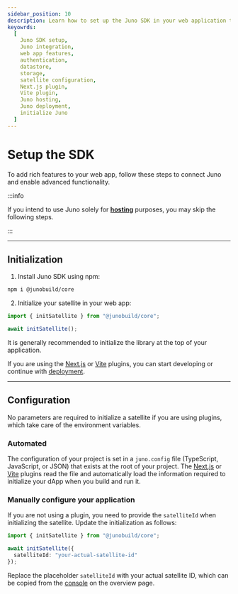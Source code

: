 ```yaml
---
sidebar_position: 10
description: Learn how to set up the Juno SDK in your web application to access advanced features, including authentication, datastore, and storage options. This guide provides step-by-step instructions for configuring and initializing Juno, with options for both automated and manual setup.
keyowrds:
  [
    Juno SDK setup,
    Juno integration,
    web app features,
    authentication,
    datastore,
    storage,
    satellite configuration,
    Next.js plugin,
    Vite plugin,
    Juno hosting,
    Juno deployment,
    initialize Juno
  ]
---
```


# Setup the SDK

To add rich features to your web app, follow these steps to connect Juno and enable advanced functionality.

:::info

If you intend to use Juno solely for **[hosting](build/hosting.md)** purposes, you may skip the following steps.

:::

---

## Initialization

1. Install Juno SDK using npm:

```bash
npm i @junobuild/core
```

2. Initialize your satellite in your web app:

```typescript
import { initSatellite } from "@junobuild/core";

await initSatellite();
```

It is generally recommended to initialize the library at the top of your application.

If you are using the [Next.js](../miscellaneous/plugins.md#nextjs-plugin) or [Vite](../miscellaneous/plugins.md#vite-plugin) plugins, you can start developing or continue with [deployment](./deploy.md).

---

## Configuration

No parameters are required to initialize a satellite if you are using plugins, which take care of the environment variables.

### Automated

The configuration of your project is set in a `juno.config` file (TypeScript, JavaScript, or JSON) that exists at the root of your project. The [Next.js](../miscellaneous/plugins.md#nextjs-plugin) or [Vite](../miscellaneous/plugins.md#vite-plugin) plugins read the file and automatically load the information required to initialize your dApp when you build and run it.

### Manually configure your application

If you are not using a plugin, you need to provide the `satelliteId` when initializing the satellite. Update the initialization as follows:

```typescript
import { initSatellite } from "@junobuild/core";

await initSatellite({
  satelliteId: "your-actual-satellite-id"
});
```

Replace the placeholder `satelliteId` with your actual satellite ID, which can be copied from the [console](https://console.juno.build) on the overview page.

[satellite]: ../terminology.md#satellite
